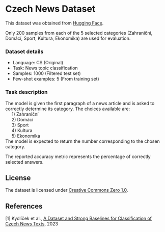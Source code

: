 # Czech News Dataset

This dataset was obtained from [Hugging Face](https://huggingface.co/datasets/hynky/czech_news_dataset_v2).

Only 200 samples from each of the 5 selected categories (Zahraniční, Domácí, Sport, Kultura, Ekonomika) are used for evaluation.

### Dataset details

- Language: CS (Original)
- Task: News topic classification
- Samples: 1000 (Filtered test set)
- Few-shot examples: 5 (From training set)

### Task description

The model is given the first paragraph of a news article and is asked to correctly determine its category. The choices available are:  
$~~~~$ 1\) Zahraniční  
$~~~~$ 2\) Domácí  
$~~~~$ 3\) Sport  
$~~~~$ 4\) Kultura  
$~~~~$ 5\) Ekonomika  
The model is expected to return the number corresponding to the chosen category.

The reported accuracy metric represents the percentage of correctly selected answers.

## License

The dataset is licensed under [Creative Commons Zero 1.0](https://creativecommons.org/publicdomain/zero/1.0/).

## References

[1] Kydlíček et al., [A Dataset and Strong Baselines for Classification of Czech News Texts](https://arxiv.org/abs/2307.10666), 2023
